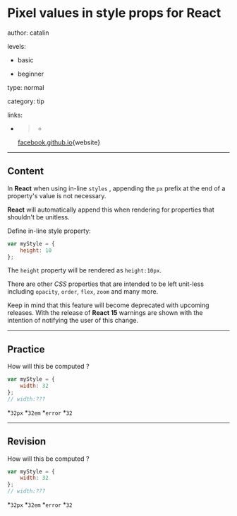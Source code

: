 # Pixel values in style props for **React**
author: catalin

levels:

  - basic

  - beginner

type: normal

category: tip

links:

  - >-
    [facebook.github.io](https://facebook.github.io/react/tips/style-props-value-px.html){website}

---
## Content

In **React** when using in-line `styles` , appending the `px` prefix at the end of a property's value is not necessary. 

**React** will automatically append this when rendering for properties that shouldn't be unitless.

Define in-line style property:
```javascript
var myStyle = {
    height: 10
}; 

```
The `height` property will be rendered as `height:10px`.

There are other *CSS* properties that are intended to be left unit-less including `opacity`, `order`, `flex`, `zoom` and many more.

Keep in mind that this feature will become deprecated with upcoming releases. With the release of **React 15** warnings are shown with the intention of notifying the user of this change.

---
## Practice

How will this be computed ?
```javascript
var myStyle = {
    width: 32
};
// width:???
```

*`32px`
*`32em`
*`error`
*`32`

---
## Revision

How will this be computed ?
```javascript
var myStyle = {
    width: 32
};
// width:???
```

*`32px`
*`32em`
*`error`
*`32`